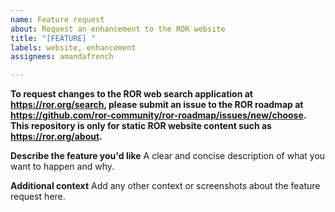 ```yaml
---
name: Feature request
about: Request an enhancement to the ROR website
title: "[FEATURE] "
labels: website, enhancement
assignees: amandafrench

---
```


**To request changes to the ROR web search application at https://ror.org/search, please submit an issue to the ROR roadmap at https://github.com/ror-community/ror-roadmap/issues/new/choose. This repository is only for static ROR website content such as https://ror.org/about.**

**Describe the feature you'd like**
A clear and concise description of what you want to happen and why.

**Additional context**
Add any other context or screenshots about the feature request here.
